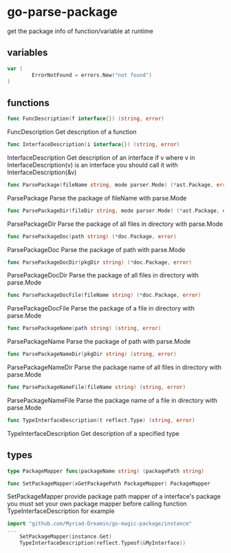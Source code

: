 # go-parse-package
 get the package info of function/variable at runtime

## variables

```go
var (
        ErrorNotFound = errors.New("not found")
)
```

## functions

```go
func FuncDescription(f interface{}) (string, error)
```
FuncDescription Get description of a function

```go
func InterfaceDescription(i interface{}) (string, error)
```
InterfaceDescription Get description of an interface
if v where v in InterfaceDescription(v) is an interface you should call it with InterfaceDescription(&v)

```go
func ParsePackage(fileName string, mode parser.Mode) (*ast.Package, error)
```
ParsePackage Parse the package of fileName with parse.Mode

```go
func ParsePackageDir(fileDir string, mode parser.Mode) (*ast.Package, error)
```
ParsePackageDir Parse the package of all files in directory with parse.Mode

```go
func ParsePackageDoc(path string) (*doc.Package, error)
```
ParsePackageDoc Parse the package of path with parse.Mode

```go
func ParsePackageDocDir(pkgDir string) (*doc.Package, error)
```
ParsePackageDocDir Parse the package of all files in directory with parse.Mode

```go
func ParsePackageDocFile(fileName string) (*doc.Package, error)
```
ParsePackageDocFile Parse the package of a file in directory with parse.Mode

```go
func ParsePackageName(path string) (string, error)
```
ParsePackageName Parse the package of path with parse.Mode

```go
func ParsePackageNameDir(pkgDir string) (string, error)
```
ParsePackageNameDir Parse the package name of all files in directory with parse.Mode

```go
func ParsePackageNameFile(fileName string) (string, error)
```
ParsePackageNameFile Parse the package name of a file in directory with parse.Mode

```go
func TypeInterfaceDescription(t reflect.Type) (string, error)
```
TypeInterfaceDescription Get description of a specified type


## types

```go
type PackageMapper func(packageName string) (packagePath string)
```

```go
func SetPackageMapper(xGetPackagePath PackageMapper) PackageMapper
```
SetPackageMapper provide package path mapper of a interface's package
you must set your own package mapper before calling function TypeInterfaceDescription
for example

```go
import "github.com/Myriad-Dreamin/go-magic-package/instance"
...
    SetPackageMapper(instance.Get)
    TypeInterfaceDescription(reflect.Typeof(&MyInterface))
```